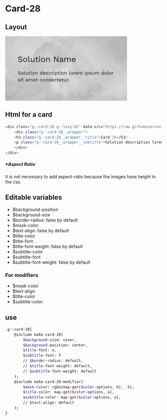 # Card-28

## Layout

![alt text][card-28]

[card-28]: /src/img/global-components/card/card-28.png

## Html for a card

```sh
<div class="g--card-28 g--lazy-01" data-src="https://raw.githubusercontent.com/team-thunderfoot/ui/main/src/img/global-components/card/card-bg-placeholder.jpg">
    <div class="g--card-28__wrapper">
    <h3 class="g--card-28__wrapper__title">Card 28</h3>
    <p class="g--card-28__wrapper__subtitle">Solution description lorem ipsum dolor sit amet consectetur.</p>
    </div>
</div>
```

##### \*Aspect Ratio

It is not necessary to add aspect-ratio because the images have height in the css.

## Editable variables

- $background-position
- $background-size
- $border-radius: false by default
- $mask-color
- $text-align: false by default
- $title-color
- $title-font
- $title-font-weight: false by default
- $subtitle-color
- $subtitle-font
- $subtitle-font-weight: false by default

### For modifiers

- $mask-color
- $text-align
- $title-color
- $subtitle-color

## use

```sh
.g--card-28{
    @include make-card-28(
        $background-size: cover,
        $background-position: center,
        $title-font: e,
        $subtitle-font: f
        // $border-radius: default,
        // $title-font-weight: default,
        // $subtitle-font-weight: default
    );
    @include make-card-28-modifier(
        $mask-color: rgba(map-get($color-options, b), .5),
        $title-color: map-get($color-options, a),
        $subtitle-color: map-get($color-options, a),
        // $text-align: default
    );
}
```

